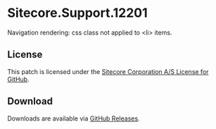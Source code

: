 # Sitecore.Support.12201
Navigation rendering: css class not applied to &lt;li&gt; items.

## License  
This patch is licensed under the [Sitecore Corporation A/S License for GitHub](https://github.com/sitecoresupport/Sitecore.Support.12201/blob/master/LICENSE).  

## Download  
Downloads are available via [GitHub Releases](https://github.com/sitecoresupport/Sitecore.Support.12201/releases).  
